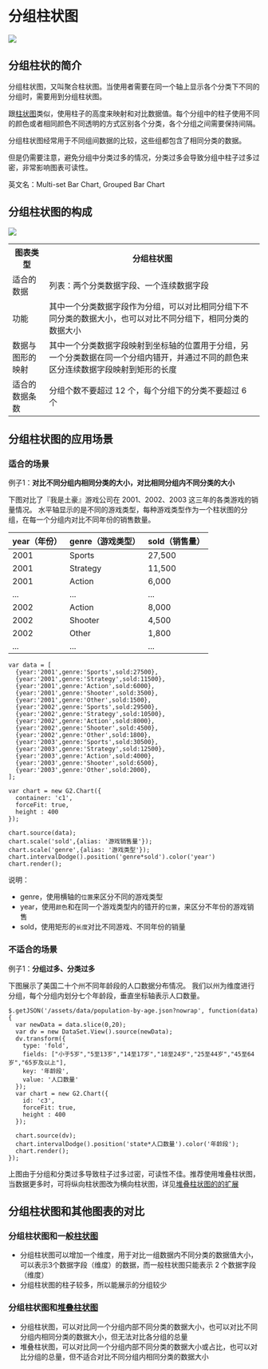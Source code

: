 <!--
title: 分组柱状图
tags:
  - compare
variations:
  - bar
  - stacked-bar
-->

# 分组柱状图

<img src="https://os.alipayobjects.com/rmsportal/JKWwZiTPusAHqMg.jpg" >

## 分组柱状的简介

分组柱状图，又叫聚合柱状图。当使用者需要在同一个轴上显示各个分类下不同的分组时，需要用到分组柱状图。

跟[柱状图](./bar.html)类似，使用柱子的高度来映射和对比数据值。每个分组中的柱子使用不同的颜色或者相同颜色不同透明的方式区别各个分类，各个分组之间需要保持间隔。

分组柱状图经常用于不同组间数据的比较，这些组都包含了相同分类的数据。

但是仍需要注意，避免分组中分类过多的情况，分类过多会导致分组中柱子过多过密，非常影响图表可读性。

英文名：Multi-set Bar Chart, Grouped Bar Chart

## 分组柱状图的构成

<img src="https://os.alipayobjects.com/rmsportal/YzQNmhrLsOTZLfd.png" class="constitute-img">

<table class="struct-table">
  <tr>
    <th>图表类型</th>
    <th>分组柱状图</th>
  </tr>
  <tr>
    <td>适合的数据</td>
    <td>列表：两个分类数据字段、一个连续数据字段</td>
  </tr>
  <tr>
    <td>功能</td>
    <td>其中一个分类数据字段作为分组，可以对比相同分组下不同分类的数据大小，也可以对比不同分组下，相同分类的数据大小</td>
  </tr>
  <tr>
    <td>数据与图形的映射</td>
    <td>其中一个分类数据字段映射到坐标轴的位置用于分组，另一个分类数据在同一个分组内错开，并通过不同的颜色来区分连续数据字段映射到矩形的长度</td>
  </tr>
  <tr>
    <td>适合的数据条数</td>
    <td>分组个数不要超过 12 个，每个分组下的分类不要超过 6 个</td>
  </tr>
</table>

<div style="clear: both;"></div>


## 分组柱状图的应用场景

### 适合的场景

例子1：**对比不同分组内相同分类的大小，对比相同分组内不同分类的大小** 

下图对比了『我是土豪』游戏公司在 2001、2002、2003 这三年的各类游戏的销量情况。
水平轴显示的是不同的游戏类型，每种游戏类型作为一个柱状图的分组，在每一个分组内对比不同年份的销售数量。

year（年份）|genre（游戏类型） |sold（销售量）|
----|------|----
2001|Sports|27,500
2001|Strategy|11,500
2001|Action|6,000
...|...|...
2002|Action|8,000
2002|Shooter|4,500
2002|Other|1,800
...|...|...

<div id="c1"></div>

```js-
var data = [
  {year:'2001',genre:'Sports',sold:27500},
  {year:'2001',genre:'Strategy',sold:11500},
  {year:'2001',genre:'Action',sold:6000},
  {year:'2001',genre:'Shooter',sold:3500},
  {year:'2001',genre:'Other',sold:1500},
  {year:'2002',genre:'Sports',sold:29500},
  {year:'2002',genre:'Strategy',sold:10500},
  {year:'2002',genre:'Action',sold:8000},
  {year:'2002',genre:'Shooter',sold:4500},
  {year:'2002',genre:'Other',sold:1800},
  {year:'2003',genre:'Sports',sold:30500},
  {year:'2003',genre:'Strategy',sold:12500},
  {year:'2003',genre:'Action',sold:4000},
  {year:'2003',genre:'Shooter',sold:6500},
  {year:'2003',genre:'Other',sold:2000},
];

var chart = new G2.Chart({
  container: 'c1',
  forceFit: true,
  height : 400
});

chart.source(data);
chart.scale('sold',{alias: '游戏销售量'});
chart.scale('genre',{alias: '游戏类型'});
chart.intervalDodge().position('genre*sold').color('year')
chart.render();
```

说明：
  * genre，使用横轴的`位置`来区分不同的游戏类型
  * year，使用`颜色`和在同一个游戏类型内的错开的`位置`，来区分不年份的游戏销售
  * sold，使用矩形的`长度`对比不同游戏、不同年份的销量

### 不适合的场景

例子1：**分组过多、分类过多**

下图展示了美国二十个州不同年龄段的人口数据分布情况。
我们以州为维度进行分组，每个分组内划分七个年龄段，垂直坐标轴表示人口数量。

<div id="c3"></div>

```js-
$.getJSON('/assets/data/population-by-age.json?nowrap', function(data) {
  var newData = data.slice(0,20);
  var dv = new DataSet.View().source(newData);
  dv.transform({
    type: 'fold',
    fields: ["小于5岁","5至13岁","14至17岁","18至24岁","25至44岁","45至64岁","65岁及以上"],
    key: '年龄段',
    value: '人口数量'
  });
  var chart = new G2.Chart({
    id: 'c3',
    forceFit: true,
    height : 400
  });

  chart.source(dv);
  chart.intervalDodge().position('state*人口数量').color('年龄段');
  chart.render();
});
```

上图由于分组和分类过多导致柱子过多过密，可读性不佳。推荐使用堆叠柱状图，当数据更多时，可将纵向柱状图改为横向柱状图，详见[堆叠柱状图的的扩展](stacked-bar.html)

## 分组柱状图和其他图表的对比

### 分组柱状图和一般[柱状图](bar.html)

* 分组柱状图可以增加一个维度，用于对比一组数据内不同分类的数据值大小，可以表示3个数据字段（维度）的数据，而一般柱状图只能表示 2 个数据字段（维度）
* 分组柱状图的柱子较多，所以能展示的分组较少

### 分组柱状图和[堆叠柱状图](stacked-bar.html)

* 分组柱状图，可以对比同一个分组内部不同分类的数据大小，也可以对比不同分组内相同分类的数据大小，但无法对比各分组的总量
* 堆叠柱状图，可以对比同一个分组内部不同分类的数据大小或占比，也可以对比分组的总量，但不适合对比不同分组内相同分类的数据大小

